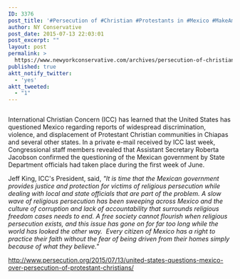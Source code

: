 ```yaml
---
ID: 3376
post_title: '#Persecution of #Christian #Protestants in #Mexico #MakeAmericaGreatAgain #SecureTheBorder'
author: NY Conservative
post_date: 2015-07-13 22:03:01
post_excerpt: ""
layout: post
permalink: >
  https://www.newyorkconservative.com/archives/persecution-of-christian-protestants-in-mexico-makeamericagreatagain-securetheborder/
published: true
aktt_notify_twitter:
  - 'yes'
aktt_tweeted:
  - "1"
---
```

<p><img src="http://www.newyorkconservative.com/wp-content/uploads/2015/07/071415_0202_Persecution1.jpg" alt=""/>
	</p><p>International Christian Concern (ICC) has learned that the United States has questioned Mexico regarding reports of widespread discrimination, violence, and displacement of Protestant Christian communities in Chiapas and several other states. In a private e-mail received by ICC last week, Congressional staff members revealed that Assistant Secretary Roberta Jacobson confirmed the questioning of the Mexican government by State Department officials had taken place during the first week of June.
</p><p>Jeff King, ICC's President, said, <em>"It is time that the Mexican government provides justice and protection for victims of religious persecution while dealing with local and state officials that are part of the problem. A slow wave of religious persecution has been sweeping across Mexico and the culture of corruption and lack of accountability that surrounds religious freedom cases needs to end. A free society cannot flourish when religious persecution exists, and this issue has gone on for far too long while the world has looked the other way.  Every citizen of Mexico has a right to practice their faith without the fear of being driven from their homes simply because of what they believe." </em>
	</p><p><a href="http://www.persecution.org/2015/07/13/united-states-questions-mexico-over-persecution-of-protestant-christians/">http://www.persecution.org/2015/07/13/united-states-questions-mexico-over-persecution-of-protestant-christians/</a>
	</p>